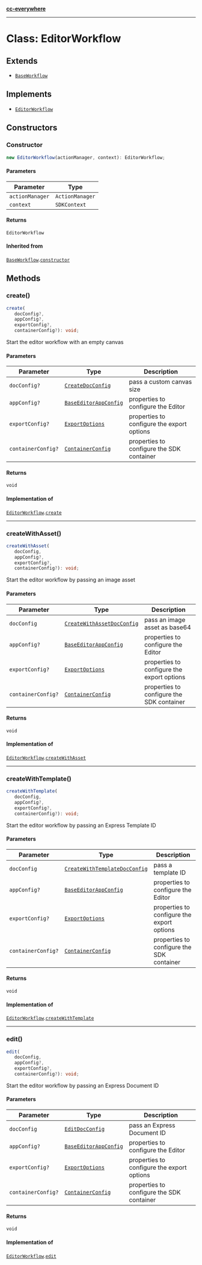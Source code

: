 [**cc-everywhere**](../../../../../../index.md)

***

# Class: EditorWorkflow

## Extends

- [`BaseWorkflow`](../../../base-workflow/classes/base-workflow.md)

## Implements

- [`EditorWorkflow`](../../editor-workflow-types/interfaces/editor-workflow.md)

## Constructors

### Constructor

```ts
new EditorWorkflow(actionManager, context): EditorWorkflow;
```

#### Parameters

| Parameter | Type |
| ------ | ------ |
| `actionManager` | `ActionManager` |
| `context` | `SDKContext` |

#### Returns

`EditorWorkflow`

#### Inherited from

[`BaseWorkflow`](../../../base-workflow/classes/base-workflow.md).[`constructor`](../../../base-workflow/classes/base-workflow.md#constructor)

## Methods

### create()

```ts
create(
   docConfig?, 
   appConfig?, 
   exportConfig?, 
   containerConfig?): void;
```

Start the editor workflow with an empty canvas

#### Parameters

| Parameter | Type | Description |
| ------ | ------ | ------ |
| `docConfig?` | [`CreateDocConfig`](../../../../../../shared/src/types/editor/doc-config-types/interfaces/create-doc-config.md) | pass a custom canvas size |
| `appConfig?` | [`BaseEditorAppConfig`](../../../../../../shared/src/types/editor/app-config-types/interfaces/base-editor-app-config.md) | properties to configure the Editor |
| `exportConfig?` | [`ExportOptions`](../../../../../../shared/src/types/export-config-types/type-aliases/export-options.md) | properties to configure the export options |
| `containerConfig?` | [`ContainerConfig`](../../../../../../shared/src/types/container-config-types/type-aliases/container-config.md) | properties to configure the SDK container |

#### Returns

`void`

#### Implementation of

[`EditorWorkflow`](../../editor-workflow-types/interfaces/editor-workflow.md).[`create`](../../editor-workflow-types/interfaces/editor-workflow.md#create)

***

### createWithAsset()

```ts
createWithAsset(
   docConfig, 
   appConfig?, 
   exportConfig?, 
   containerConfig?): void;
```

Start the editor workflow by passing an image asset

#### Parameters

| Parameter | Type | Description |
| ------ | ------ | ------ |
| `docConfig` | [`CreateWithAssetDocConfig`](../../../../../../shared/src/types/editor/doc-config-types/interfaces/create-with-asset-doc-config.md) | pass an image asset as base64 |
| `appConfig?` | [`BaseEditorAppConfig`](../../../../../../shared/src/types/editor/app-config-types/interfaces/base-editor-app-config.md) | properties to configure the Editor |
| `exportConfig?` | [`ExportOptions`](../../../../../../shared/src/types/export-config-types/type-aliases/export-options.md) | properties to configure the export options |
| `containerConfig?` | [`ContainerConfig`](../../../../../../shared/src/types/container-config-types/type-aliases/container-config.md) | properties to configure the SDK container |

#### Returns

`void`

#### Implementation of

[`EditorWorkflow`](../../editor-workflow-types/interfaces/editor-workflow.md).[`createWithAsset`](../../editor-workflow-types/interfaces/editor-workflow.md#createwithasset)

***

### createWithTemplate()

```ts
createWithTemplate(
   docConfig, 
   appConfig?, 
   exportConfig?, 
   containerConfig?): void;
```

Start the editor workflow by passing an Express Template ID

#### Parameters

| Parameter | Type | Description |
| ------ | ------ | ------ |
| `docConfig` | [`CreateWithTemplateDocConfig`](../../../../../../shared/src/types/editor/doc-config-types/interfaces/create-with-template-doc-config.md) | pass a template ID |
| `appConfig?` | [`BaseEditorAppConfig`](../../../../../../shared/src/types/editor/app-config-types/interfaces/base-editor-app-config.md) | properties to configure the Editor |
| `exportConfig?` | [`ExportOptions`](../../../../../../shared/src/types/export-config-types/type-aliases/export-options.md) | properties to configure the export options |
| `containerConfig?` | [`ContainerConfig`](../../../../../../shared/src/types/container-config-types/type-aliases/container-config.md) | properties to configure the SDK container |

#### Returns

`void`

#### Implementation of

[`EditorWorkflow`](../../editor-workflow-types/interfaces/editor-workflow.md).[`createWithTemplate`](../../editor-workflow-types/interfaces/editor-workflow.md#createwithtemplate)

***

### edit()

```ts
edit(
   docConfig, 
   appConfig?, 
   exportConfig?, 
   containerConfig?): void;
```

Start the editor workflow by passing an Express Document ID

#### Parameters

| Parameter | Type | Description |
| ------ | ------ | ------ |
| `docConfig` | [`EditDocConfig`](../../../../../../shared/src/types/editor/doc-config-types/interfaces/edit-doc-config.md) | pass an Express Document ID |
| `appConfig?` | [`BaseEditorAppConfig`](../../../../../../shared/src/types/editor/app-config-types/interfaces/base-editor-app-config.md) | properties to configure the Editor |
| `exportConfig?` | [`ExportOptions`](../../../../../../shared/src/types/export-config-types/type-aliases/export-options.md) | properties to configure the export options |
| `containerConfig?` | [`ContainerConfig`](../../../../../../shared/src/types/container-config-types/type-aliases/container-config.md) | properties to configure the SDK container |

#### Returns

`void`

#### Implementation of

[`EditorWorkflow`](../../editor-workflow-types/interfaces/editor-workflow.md).[`edit`](../../editor-workflow-types/interfaces/editor-workflow.md#edit)
